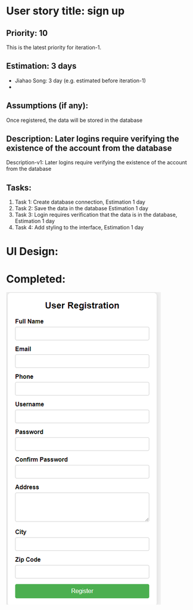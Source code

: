 # User story title: sign up
## Priority: 10
This is the latest priority for iteration-1.

## Estimation: 3 days
* Jiahao Song: 3 day (e.g. estimated before iteration-1)
* 

## Assumptions (if any):
Once registered, the data will be stored in the database


## Description: Later logins require verifying the existence of the account from the database
Description-v1: Later logins require verifying the existence of the account from the database

## Tasks:
1. Task 1: Create database connection, Estimation 1 day
2. Task 2: Save the data in the database Estimation 1 day
3. Task 3: Login requires verification that the data is in the database, Estimation 1 day
4. Task 4: Add styling to the interface, Estimation 1 day

# UI Design:

# Completed:
![img.png](img.png)
